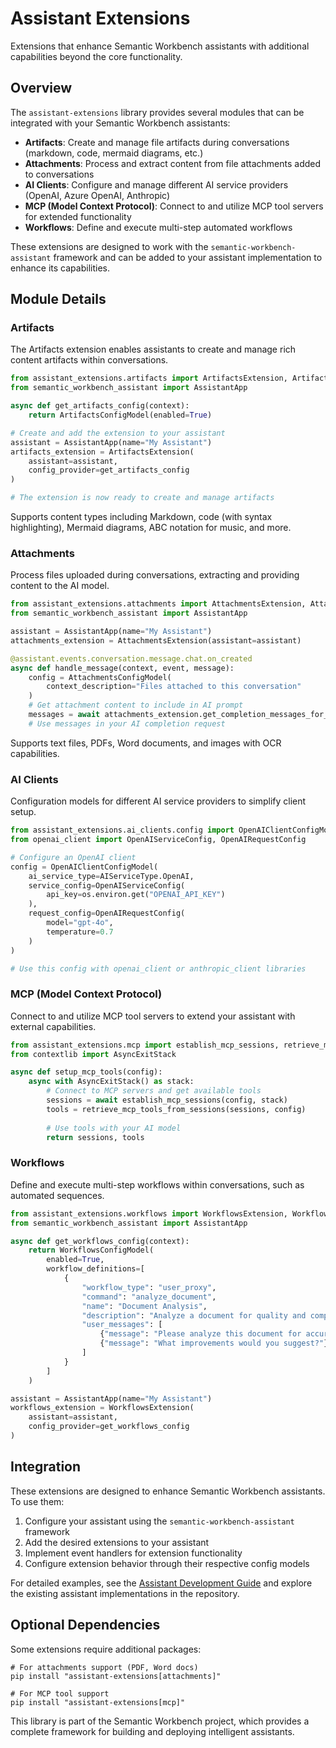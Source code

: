 # Assistant Extensions

Extensions that enhance Semantic Workbench assistants with additional capabilities beyond the core functionality.

## Overview

The `assistant-extensions` library provides several modules that can be integrated with your Semantic Workbench assistants:

- **Artifacts**: Create and manage file artifacts during conversations (markdown, code, mermaid diagrams, etc.)
- **Attachments**: Process and extract content from file attachments added to conversations
- **AI Clients**: Configure and manage different AI service providers (OpenAI, Azure OpenAI, Anthropic)
- **MCP (Model Context Protocol)**: Connect to and utilize MCP tool servers for extended functionality
- **Workflows**: Define and execute multi-step automated workflows

These extensions are designed to work with the `semantic-workbench-assistant` framework and can be added to your assistant implementation to enhance its capabilities.

## Module Details

### Artifacts

The Artifacts extension enables assistants to create and manage rich content artifacts within conversations.

```python
from assistant_extensions.artifacts import ArtifactsExtension, ArtifactsConfigModel
from semantic_workbench_assistant import AssistantApp

async def get_artifacts_config(context):
    return ArtifactsConfigModel(enabled=True)

# Create and add the extension to your assistant
assistant = AssistantApp(name="My Assistant")
artifacts_extension = ArtifactsExtension(
    assistant=assistant,
    config_provider=get_artifacts_config
)

# The extension is now ready to create and manage artifacts
```

Supports content types including Markdown, code (with syntax highlighting), Mermaid diagrams, ABC notation for music, and more.

### Attachments

Process files uploaded during conversations, extracting and providing content to the AI model.

```python
from assistant_extensions.attachments import AttachmentsExtension, AttachmentsConfigModel
from semantic_workbench_assistant import AssistantApp

assistant = AssistantApp(name="My Assistant")
attachments_extension = AttachmentsExtension(assistant=assistant)

@assistant.events.conversation.message.chat.on_created
async def handle_message(context, event, message):
    config = AttachmentsConfigModel(
        context_description="Files attached to this conversation"
    )
    # Get attachment content to include in AI prompt
    messages = await attachments_extension.get_completion_messages_for_attachments(context, config)
    # Use messages in your AI completion request
```

Supports text files, PDFs, Word documents, and images with OCR capabilities.

### AI Clients

Configuration models for different AI service providers to simplify client setup.

```python
from assistant_extensions.ai_clients.config import OpenAIClientConfigModel, AIServiceType
from openai_client import OpenAIServiceConfig, OpenAIRequestConfig

# Configure an OpenAI client
config = OpenAIClientConfigModel(
    ai_service_type=AIServiceType.OpenAI,
    service_config=OpenAIServiceConfig(
        api_key=os.environ.get("OPENAI_API_KEY")
    ),
    request_config=OpenAIRequestConfig(
        model="gpt-4o",
        temperature=0.7
    )
)

# Use this config with openai_client or anthropic_client libraries
```

### MCP (Model Context Protocol)

Connect to and utilize MCP tool servers to extend your assistant with external capabilities.

```python
from assistant_extensions.mcp import establish_mcp_sessions, retrieve_mcp_tools_from_sessions
from contextlib import AsyncExitStack

async def setup_mcp_tools(config):
    async with AsyncExitStack() as stack:
        # Connect to MCP servers and get available tools
        sessions = await establish_mcp_sessions(config, stack)
        tools = retrieve_mcp_tools_from_sessions(sessions, config)
        
        # Use tools with your AI model
        return sessions, tools
```

### Workflows

Define and execute multi-step workflows within conversations, such as automated sequences.

```python
from assistant_extensions.workflows import WorkflowsExtension, WorkflowsConfigModel
from semantic_workbench_assistant import AssistantApp

async def get_workflows_config(context):
    return WorkflowsConfigModel(
        enabled=True,
        workflow_definitions=[
            {
                "workflow_type": "user_proxy",
                "command": "analyze_document",
                "name": "Document Analysis",
                "description": "Analyze a document for quality and completeness",
                "user_messages": [
                    {"message": "Please analyze this document for accuracy"},
                    {"message": "What improvements would you suggest?"}
                ]
            }
        ]
    )

assistant = AssistantApp(name="My Assistant")
workflows_extension = WorkflowsExtension(
    assistant=assistant,
    config_provider=get_workflows_config
)
```

## Integration

These extensions are designed to enhance Semantic Workbench assistants. To use them:

1. Configure your assistant using the `semantic-workbench-assistant` framework
2. Add the desired extensions to your assistant
3. Implement event handlers for extension functionality 
4. Configure extension behavior through their respective config models

For detailed examples, see the [Assistant Development Guide](../../docs/ASSISTANT_DEVELOPMENT_GUIDE.md) and explore the existing assistant implementations in the repository.

## Optional Dependencies

Some extensions require additional packages:

```
# For attachments support (PDF, Word docs)
pip install "assistant-extensions[attachments]"

# For MCP tool support
pip install "assistant-extensions[mcp]"
```

This library is part of the Semantic Workbench project, which provides a complete framework for building and deploying intelligent assistants.